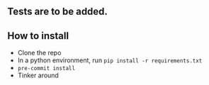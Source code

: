 ## Tests are to be added.

## How to install

- Clone the repo
- In a python environment, run `pip install -r requirements.txt`
- `pre-commit install`
- Tinker around

